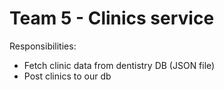 # Team 5 - Clinics service

Responsibilities:

- Fetch clinic data from dentistry DB (JSON file) 
- Post clinics to our db
